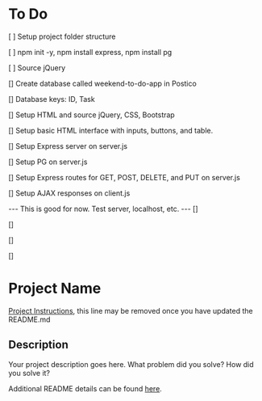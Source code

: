 # To Do
[ ] Setup project folder structure

[ ] npm init -y, npm install express, npm install pg

[ ] Source jQuery

[] Create database called weekend-to-do-app in Postico

[] Database keys: ID, Task

[] Setup HTML and source jQuery, CSS, Bootstrap

[] Setup basic HTML interface with inputs, buttons, and table.

[] Setup Express server on server.js

[] Setup PG on server.js

[] Setup Express routes for GET, POST, DELETE, and PUT on server.js

[] Setup AJAX responses on client.js

--- This is good for now. Test server, localhost, etc. ---
[]

[]

[]

[]

# Project Name

[Project Instructions](./INSTRUCTIONS.md), this line may be removed once you have updated the README.md

## Description

Your project description goes here. What problem did you solve? How did you solve it?

Additional README details can be found [here](https://github.com/PrimeAcademy/readme-template/blob/master/README.md).
